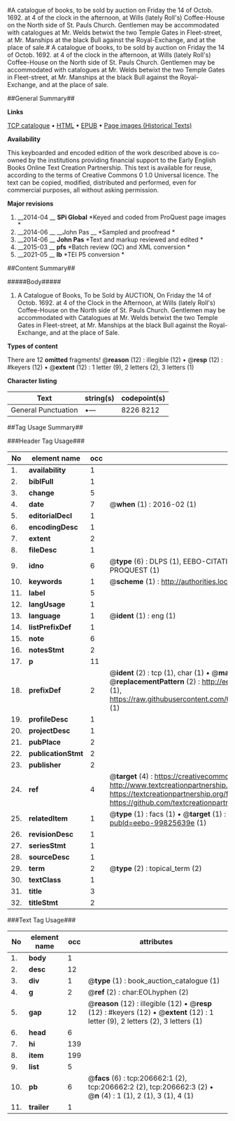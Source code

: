 #A catalogue of books, to be sold by auction on Friday the 14 of Octob. 1692. at 4 of the clock in the afternoon, at Wills (lately Roll's) Coffee-House on the North side of St. Pauls Church. Gentlemen may be accommodated with catalogues at Mr. Welds betwixt the two Temple Gates in Fleet-street, at Mr. Manships at the black Bull against the Royal-Exchange, and at the place of sale.#
A catalogue of books, to be sold by auction on Friday the 14 of Octob. 1692. at 4 of the clock in the afternoon, at Wills (lately Roll's) Coffee-House on the North side of St. Pauls Church. Gentlemen may be accommodated with catalogues at Mr. Welds betwixt the two Temple Gates in Fleet-street, at Mr. Manships at the black Bull against the Royal-Exchange, and at the place of sale.

##General Summary##

**Links**

[TCP catalogue](http://www.ota.ox.ac.uk/tcp/)  • 
[HTML](http://tei.it.ox.ac.uk/tcp/Texts-HTML/free/B18/B18761.html)  • 
[EPUB](http://tei.it.ox.ac.uk/tcp/Texts-EPUB/free/B18/B18761.epub) • 
[Page images (Historical Texts)](https://historicaltexts.jisc.ac.uk/eebo-99825639e)

**Availability**

This keyboarded and encoded edition of the work described above is co-owned by the
    institutions providing financial support to the Early English Books Online Text Creation
    Partnership. This text is available for reuse, according to the terms of  Creative Commons 0 1.0 Universal
    licence. The text can be copied, modified, distributed and performed, even for commercial
    purposes, all without asking permission.

**Major revisions**

1. __2014-04 __ __SPi Global__ *Keyed and coded from ProQuest page images *
1. __2014-06 __ __John Pas __ *Sampled and proofread *
1. __2014-06 __ __John Pas__ *Text and markup reviewed and edited *
1. __2015-03 __ __pfs__ *Batch review (QC) and XML conversion *
1. __2021-05 __ __lb__ *TEI P5 conversion *

##Content Summary##

#####Body#####

1. A Catalogue of Books, To be Sold by AUCTION, On Friday the 14 of Octob. 1692. at 4 of the Clock in the Afternoon, at Wills (lately Roll's) Coffee-House on the North side of St. Pauls Church. Gentlemen may be accommodated with Catalogues at Mr. Welds betwixt the two Temple Gates in Fleet-street, at Mr. Manships at the black Bull against the Royal-Exchange, and at the place of Sale.

**Types of content**


There are 12 **omitted** fragments! 
 @__reason__ (12) : illegible (12)  •  @__resp__ (12) : #keyers (12)  •  @__extent__ (12) : 1 letter (9), 2 letters (2), 3 letters (1)

**Character listing**


|Text|string(s)|codepoint(s)|
|---|---|---|
|General Punctuation|•—|8226 8212|

##Tag Usage Summary##

###Header Tag Usage###

|No|element name|occ|attributes|
|---|---|---|---|
|1.|__availability__|1||
|2.|__biblFull__|1||
|3.|__change__|5||
|4.|__date__|7| @__when__ (1) : 2016-02 (1)|
|5.|__editorialDecl__|1||
|6.|__encodingDesc__|1||
|7.|__extent__|2||
|8.|__fileDesc__|1||
|9.|__idno__|6| @__type__ (6) : DLPS (1), EEBO-CITATION (1), VID (1), EEBO-PROQUEST (1), STC (1), PROQUEST (1)|
|10.|__keywords__|1| @__scheme__ (1) : http://authorities.loc.gov/ (1)|
|11.|__label__|5||
|12.|__langUsage__|1||
|13.|__language__|1| @__ident__ (1) : eng (1)|
|14.|__listPrefixDef__|1||
|15.|__note__|6||
|16.|__notesStmt__|2||
|17.|__p__|11||
|18.|__prefixDef__|2| @__ident__ (2) : tcp (1), char (1)  •  @__matchPattern__ (2) : ([0-9\-]+):([0-9IVX]+) (1), (.+) (1)  •  @__replacementPattern__ (2) : http://eebo.chadwyck.com/downloadtiff?vid=$1&page=$2 (1), https://raw.githubusercontent.com/textcreationpartnership/Texts/master/tcpchars.xml#$1 (1)|
|19.|__profileDesc__|1||
|20.|__projectDesc__|1||
|21.|__pubPlace__|2||
|22.|__publicationStmt__|2||
|23.|__publisher__|2||
|24.|__ref__|4| @__target__ (4) : https://creativecommons.org/publicdomain/zero/1.0/ (1), http://www.textcreationpartnership.org/docs/. (1), https://textcreationpartnership.org/faq/#faq05 (1), https://github.com/textcreationpartnership (1)|
|25.|__relatedItem__|1| @__type__ (1) : facs (1)  •  @__target__ (1) : https://data.historicaltexts.jisc.ac.uk/view?pubId=eebo-99825639e (1)|
|26.|__revisionDesc__|1||
|27.|__seriesStmt__|1||
|28.|__sourceDesc__|1||
|29.|__term__|2| @__type__ (2) : topical_term (2)|
|30.|__textClass__|1||
|31.|__title__|3||
|32.|__titleStmt__|2||


###Text Tag Usage###

|No|element name|occ|attributes|
|---|---|---|---|
|1.|__body__|1||
|2.|__desc__|12||
|3.|__div__|1| @__type__ (1) : book_auction_catalogue (1)|
|4.|__g__|2| @__ref__ (2) : char:EOLhyphen (2)|
|5.|__gap__|12| @__reason__ (12) : illegible (12)  •  @__resp__ (12) : #keyers (12)  •  @__extent__ (12) : 1 letter (9), 2 letters (2), 3 letters (1)|
|6.|__head__|6||
|7.|__hi__|139||
|8.|__item__|199||
|9.|__list__|5||
|10.|__pb__|6| @__facs__ (6) : tcp:206662:1 (2), tcp:206662:2 (2), tcp:206662:3 (2)  •  @__n__ (4) : 1 (1), 2 (1), 3 (1), 4 (1)|
|11.|__trailer__|1||
